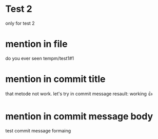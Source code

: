 # Test 2
only for test 2

# mention in file
do you ever seen tempm/test1#1

# mention in commit title
that metode not work. let's try in commit message
resault: working :+1:

# mention in commit message body

test commit message formaing
